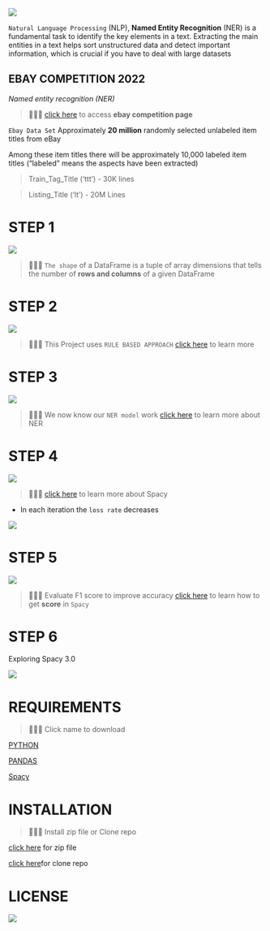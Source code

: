 ![](pics/NLP.jpeg)

`Natural Language Processing` (NLP), **Named Entity Recognition** (NER) is a fundamental task to identify the key elements in a text. Extracting the main entities in a text helps sort unstructured data and detect important information, which is crucial if you have to deal with large datasets


## EBAY COMPETITION 2022
*Named entity recognition (NER)*

>👨🏿‍⚖️ [click here](https://eval.ai/web/challenges/challenge-page/1733/overview) to access **ebay competition page**


`Ebay Data Set`
Approximately **20 million** randomly selected unlabeled item titles from eBay

Among these item titles there will be approximately 10,000 labeled item titles (“labeled” means the aspects have been extracted)

 > Train_Tag_Title (‘ttt’) - 30K lines 
 
 > Listing_Title (‘lt’) - 20M Lines 

#  STEP 1

![](pics/SLICE.png)

>👨🏿‍⚖️ `The shape` of a DataFrame is a tuple of array dimensions that tells the number of **rows and columns** of a given DataFrame


# STEP 2

![](pics/pattern.png)

>👨🏿‍⚖️ This Project uses `RULE BASED APPROACH` [click here](https://towardsdatascience.com/linguistic-rule-writing-for-nlp-ml-64d9af824ee8) to learn more

# STEP 3

![](pics/resultPattern.png)

>👨🏿‍⚖️ We now know our `NER model` work [click here](https://monkeylearn.com/blog/named-entity-recognition/) to learn more about NER

# STEP 4

![](pics/spacy.png)

>👨🏿‍⚖️ [click here](https://spacy.io/usage/spacy-101#:~:text=spaCy%20is%20designed%20specifically%20for,process%20text%20for%20deep%20learning.) to learn more about Spacy

* In each iteration the `loss rate` decreases

![](pics/VISUALITERATION.png)

# STEP 5

![](pics/SCORE.png)

>👨🏿‍⚖️ Evaluate F1 score to improve accuracy [click here](https://spacy.io/api/scorer) to learn how to get **score** in `Spacy` 


# STEP 6

Exploring Spacy 3.0

![](pics/spacy3.png)


# REQUIREMENTS

>👨🏿‍⚖️  Click name to download

[PYTHON](https://www.python.org/downloads/)

[PANDAS](https://pandas.pydata.org/)

[Spacy](https://spacy.io/usage)

# INSTALLATION

>👨🏿‍⚖️ Install zip file  or Clone repo

[click here](https://github.com/brprod8/EBAY_NLP-/archive/refs/heads/main.zip) for zip file

[click here](https://github.com/brprod8/EBAY_NLP-)for clone repo

# LICENSE

![](pics/collab.png)















